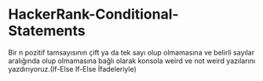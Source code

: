 # HackerRank-Conditional-Statements
Bir n pozitif tamsayısının çift ya da tek sayı olup olmamasına ve belirli sayılar aralığında olup olmamasına bağlı olarak konsola weird ve not weird yazılarını yazdırıyoruz.(If-Else If-Else İfadeleriyle)
